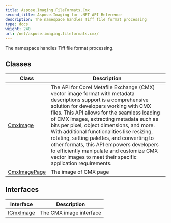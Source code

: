 ```yaml
---
title: Aspose.Imaging.FileFormats.Cmx
second_title: Aspose.Imaging for .NET API Reference
description: The namespace handles Tiff file format processing
type: docs
weight: 240
url: /net/aspose.imaging.fileformats.cmx/
---
```

The namespace handles Tiff file format processing.

## Classes

| Class | Description |
| --- | --- |
| [CmxImage](./cmximage/) | The API for Corel Metafile Exchange (CMX) vector image format with metadata descriptions support is a comprehensive solution for developers working with CMX files. This API allows for the seamless loading of CMX images, extracting metadata such as bits per pixel, object dimensions, and more. With additional functionalities like resizing, rotating, setting palettes, and converting to other formats, this API empowers developers to efficiently manipulate and customize CMX vector images to meet their specific application requirements. |
| [CmxImagePage](./cmximagepage/) | The image of CMX page |
## Interfaces

| Interface | Description |
| --- | --- |
| [ICmxImage](./icmximage/) | The CMX image interface |


